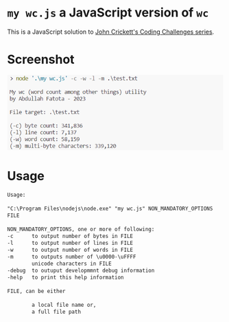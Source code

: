 # `my wc.js` a JavaScript version of `wc`

This is a JavaScript solution to [John Crickett's Coding Challenges series](https://codingchallenges.fyi/challenges/challenge-wc/).

# Screenshot

![screenshot](./screenshot%201.png)

# Usage

```
Usage:

"C:\Program Files\nodejs\node.exe" "my wc.js" NON_MANDATORY_OPTIONS FILE

NON_MANDATORY_OPTIONS, one or more of following:
-c      to output number of bytes in FILE
-l      to output number of lines in FILE
-w      to output number of words in FILE
-m      to outputs number of \u0000-\uFFFF
        unicode characters in FILE
-debug  to outuput developmmnt debug information
-help   to print this help information

FILE, can be either

        a local file name or,
        a full file path
```
